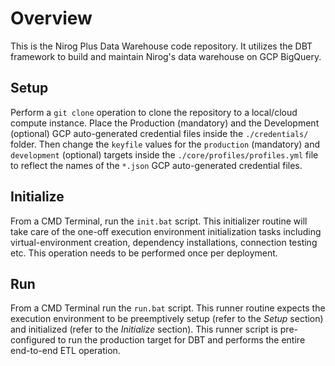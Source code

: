 # Overview

This is the Nirog Plus Data Warehouse code repository. It utilizes the DBT framework to build and maintain Nirog's data warehouse on GCP BigQuery.

## Setup

Perform a `git clone` operation to clone the repository to a local/cloud compute instance. Place the Production (mandatory) and the Development (optional) GCP auto-generated credential files inside the `./credentials/` folder. Then change the `keyfile` values for the `production` (mandatory) and `development` (optional) targets inside the `./core/profiles/profiles.yml` file to reflect the names of the `*.json` GCP auto-generated credential files.

## Initialize

From a CMD Terminal, run the `init.bat` script. This initializer routine will take care of the one-off execution environment initialization tasks including virtual-environment creation, dependency installations, connection testing etc. This operation needs to be performed once per deployment.

## Run

From a CMD Terminal run the `run.bat` script. This runner routine expects the execution environment to be preemptively setup (refer to the *Setup* section) and initialized (refer to the *Initialize* section). This runner script is pre-configured to run the production target for DBT and performs the entire end-to-end ETL operation.
